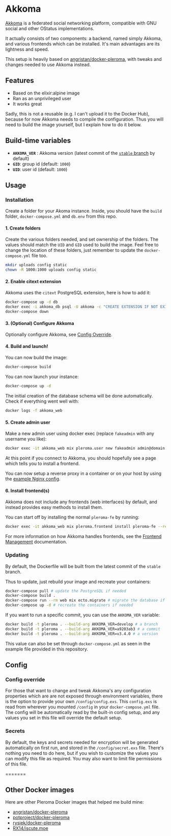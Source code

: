 # Akkoma

[Akkoma](https://akkoma.social/) is a federated social networking platform, compatible with GNU social and other OStatus implementations.

It actually consists of two components: a backend, named simply Akkoma, and various frontends which can be installed. It's main advantages are its lightness and speed.

This setup is heavily based on [angristan/docker-pleroma](https://github.com/angristan/docker-pleroma), with tweaks and changes needed to use Akkoma instead.

## Features

- Based on the elixir:alpine image
- Ran as an unprivileged user
- It works great

Sadly, this is not a reusable (e.g. I can't upload it to the Docker Hub), because for now Akkoma needs to compile the configuration. Thus you will need to build the image yourself, but I explain how to do it below.

## Build-time variables

- **`AKKOMA_VER`** : Akkoma version (latest commit of the [`stable` branch](https://akkoma.dev/AkkomaGang/akkoma) by default)
- **`GID`**: group id (default: `1000`)
- **`UID`**: user id (default: `1000`)

## Usage

### Installation

Create a folder for your Akoma instance. Inside, you should have the `build` folder, `docker-compose.yml` and `db.env` from this repo.

#### 1. Create folders

Create the various folders needed, and set ownership of the folders. The values should match the `UID` and `GID` used to build the image. Feel free to change the location of these folders, just remember to update the `docker-compose.yml` file too.

``` sh
mkdir uploads config static
chown -R 1000:1000 uploads config static
```

#### 2. Enable citext extension

Akkoma uses the `citext` PostgreSQL extension, here is how to add it:

```sh
docker-compose up -d db
docker exec -i akkoma_db psql -U akkoma -c "CREATE EXTENSION IF NOT EXISTS citext;"
docker-compose down
```

#### 3. (Optional) Configure Akkoma

Optionally configure Akkoma, see [Config Override](#config-override).

#### 4. Build and launch!

You can now build the image:

``` sh
docker-compose build
```

You can now launch your instance:

```sh
docker-compose up -d
```

The initial creation of the database schema will be done automatically. Check if everything went well with:

```sh
docker logs -f akkoma_web
```

#### 5. Create admin user

Make a new admin user using docker exec (replace `fakeadmin` with any username you like):

``` sh
docker exec -it akkoma_web mix pleroma.user new fakeadmin admin@domain.net --admin
```

At this point if you connect to Akkoma, you should hopefully see a page which tells you to install a frontend.

You can now setup a reverse proxy in a container or on your host by using the [example Nginx config](https://git.pleroma.social/pleroma/pleroma/blob/develop/installation/pleroma.nginx).

#### 6. Install frontend(s)

Akkoma does not include any frontends (web interfaces) by default, and instead provides easy methods to install them.

You can start off by installing the normal `pleroma-fe` by running:

``` sh
docker exec -it akkoma_web mix pleroma.frontend install pleroma-fe --ref stable
```

For more information on how Akkoma handles frontends, see the [Frontend Management](https://docs.akkoma.dev/stable/configuration/frontend_management/) documentation.

### Updating

By default, the Dockerfile will be built from the latest commit of the `stable` branch.

Thus to update, just rebuild your image and recreate your containers:

```sh
docker-compose pull # update the PostgreSQL if needed
docker-compose build .
docker-compose run --rm web mix ecto.migrate # migrate the database if needed
docker-compose up -d # recreate the containers if needed
```

If you want to run a specific commit, you can use the `AKKOMA_VER` variable:

```sh
docker build -t pleroma . --build-arg AKKOMA_VER=develop # a branch
docker build -t pleroma . --build-arg AKKOMA_VER=a9203ab3 # a commit
docker build -t pleroma . --build-arg AKKOMA_VER=v3.4.0 # a version
```

This value can also be set through `docker-compose.yml` as seen in the example file provided in this repository.

## Config

### Config override

For those that want to change and tweak Akkoma's any configuration properties which are are not exposed through environment variables, there is the option to provide your own `/config/config.exs`. This `config.exs` is read from wherever you mounted `/config` in your `docker-compose.yml` file. The config will be automatically read by the built-in config setup, and any values you set in this file will override the default setup.

### Secrets

By default, the keys and secrets needed for encryption will be generated automatically on first run, and stored in the `/config/secret.exs` file. There's nothing you need to do here, but if you wish to customize the values you can modify this file as required. You may also want to limit file permissions of this file.

=======

## Other Docker images

Here are other Pleroma Docker images that helped me build mine:

- [angristan/docker-pleroma](https://github.com/angristan/docker-pleroma)
- [potproject/docker-pleroma](https://github.com/potproject/docker-pleroma)
- [rysiek/docker-pleroma](https://git.pleroma.social/rysiek/docker-pleroma)
- [RX14/iscute.moe](https://github.com/RX14/kurisu.rx14.co.uk/blob/master/services/iscute.moe/pleroma/Dockerfile)
